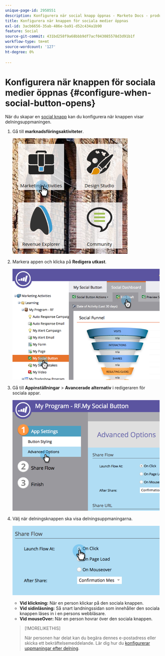 ```yaml
---
unique-page-id: 2950551
description: Konfigurera när social knapp öppnas - Marketo Docs - produktdokumentation
title: Konfigurera när knappen för sociala medier öppnas
exl-id: 3acb6656-35ab-486e-ba91-d52c434a1b90
feature: Social
source-git-commit: 431bd258f9a68bbb9df7acf043085578d3d91b1f
workflow-type: tm+mt
source-wordcount: '127'
ht-degree: 0%

---
```


# Konfigurera när knappen för sociala medier öppnas {#configure-when-social-button-opens}

När du skapar en [social knapp](/help/marketo/product-docs/demand-generation/landing-pages/free-form-landing-pages/add-a-social-button-to-a-free-form-landing-page.md) kan du konfigurera när knappen visar delningsuppmaningen.

1. Gå till **marknadsföringsaktiviteter**.

   ![](assets/ma-3.png)

1. Markera appen och klicka på **Redigera utkast**.

   ![](assets/image2014-9-22-16-3a35-3a50.png)

1. Gå till **Appinställningar** > **Avancerade alternativ** i redigeraren för sociala appar.

   ![](assets/image2014-9-22-16-3a36-3a6.png)

1. Välj när delningsknappen ska visa delningsuppmaningarna.

   ![](assets/image2014-9-22-16-3a36-3a21.png)

   * **Vid klickning:** När en person klickar på den sociala knappen.
   * **Vid sidinläsning:** Så snart landningssidan som innehåller den sociala knappen läses in i en persons webbläsare.
   * **Vid mouseOver:** När en person hovrar över den sociala knappen.

   >[!MORELIKETHIS]
   >
   >När personen har delat kan du begära dennes e-postadress eller skicka ett bekräftelsemeddelande. Lär dig hur du [konfigurerar uppmaningar efter delning](/help/marketo/product-docs/demand-generation/social/configuring-social-actions/configure-after-share-prompts.md).
